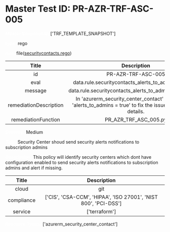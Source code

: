 



# Master Test ID: PR-AZR-TRF-ASC-005


***<font color="white">Master Snapshot Id:</font>*** ['TRF_TEMPLATE_SNAPSHOT']

***<font color="white">type:</font>*** rego

***<font color="white">rule:</font>*** file([securitycontacts.rego])  
  
  
  
  

|Title|Description|
| :---: | :---: |
|id|PR-AZR-TRF-ASC-005|
|eval|data.rule.securitycontacts_alerts_to_admins_enabled|
|message|data.rule.securitycontacts_alerts_to_admins_enabled_err|
|remediationDescription|In 'azurerm_security_center_contact' resource, set 'alerts_to_admins = true' to fix the issue. Visit <a href='https://registry.terraform.io/providers/hashicorp/azurerm/latest/docs/resources/security_center_contact#alerts_to_admins' target='_blank'>here</a> for details.|
|remediationFunction|PR_AZR_TRF_ASC_005.py|


***<font color="white">Severity:</font>*** Medium

***<font color="white">Title:</font>*** Security Center shoud send security alerts notifications to subscription admins

***<font color="white">Description:</font>*** This policy will identify security centers which dont have configuration enabled to send security alerts notifications to subscription admins and alert if missing.  
  
  

|Title|Description|
| :---: | :---: |
|cloud|git|
|compliance|['CIS', 'CSA-CCM', 'HIPAA', 'ISO 27001', 'NIST 800', 'PCI-DSS']|
|service|['terraform']|


***<font color="white">Resource Types:</font>*** ['azurerm_security_center_contact']


[securitycontacts.rego]: https://github.com/prancer-io/prancer-compliance-test/tree/master/azure/terraform/securitycontacts.rego
